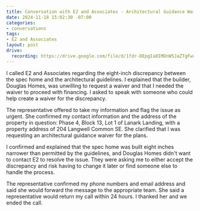 ```yaml
---
title: Conversation with E2 and Associates - Architectural Guidance Waiver
date: 2024-11-18 15:02:30 -07:00
categories:
- conversations
tags:
- E2 and Associates
layout: post
drive:
  recording: https://drive.google.com/file/d/1fdr-DEpgIaOIMDnW5JaZTgFwaXDf04nz/view?usp=drive_link
---
```


I called E2 and Associates regarding the eight-inch discrepancy between the spec home and the architectural guidelines. I explained that the builder, Douglas Homes, was unwilling to request a waiver and that I needed the waiver to proceed with financing. I asked to speak with someone who could help create a waiver for the discrepancy.

The representative offered to take my information and flag the issue as urgent. She confirmed my contact information and the address of the property in question: Phase 4, Block 13, Lot 1 of Lanark Landing, with a property address of 204 Langwell Common SE. She clarified that I was requesting an architectural guidance waiver for the plans.

I confirmed and explained that the spec home was built eight inches narrower than permitted by the guidelines, and Douglas Homes didn't want to contact E2 to resolve the issue. They were asking me to either accept the discrepancy and risk having to change it later or find someone else to handle the process.

The representative confirmed my phone numbers and email address and said she would forward the message to the appropriate team. She said a representative would return my call within 24 hours. I thanked her and we ended the call. 